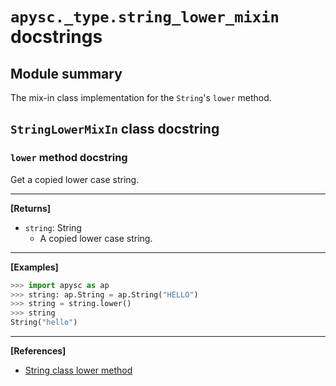 # `apysc._type.string_lower_mixin` docstrings

## Module summary

The mix-in class implementation for the `String`'s `lower` method.

## `StringLowerMixIn` class docstring

### `lower` method docstring

Get a copied lower case string.<hr>

**[Returns]**

- `string`: String
  - A copied lower case string.

<hr>

**[Examples]**

```py
>>> import apysc as ap
>>> string: ap.String = ap.String("HELLO")
>>> string = string.lower()
>>> string
String("hello")
```

<hr>

**[References]**

- [String class lower method](https://simon-ritchie.github.io/apysc/en/string_lower.html)